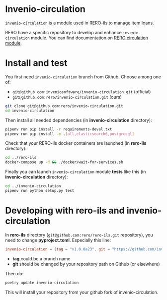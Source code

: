 # Invenio-circulation

`invenio-circulation` is a module used in RERO-ils to manage item loans.

RERO have a specific repository to develop and enhance `invenio-circulation`
module. You can find documentation on [RERO circulation module][1].

[1]: /circulation/circulation-module.md 

# Install and test

You first need `invenio-circulation` branch from Github. Choose among one of:

* `git@github.com:inveniosoftware/invenio-circulation.git` (official)
* `git@github.com:rero/invenio-circulation.git` (ours)

```bash
git clone git@github.com:rero/invenio-circulation.git
cd invenio-circulation
```

Then install all needed dependencies (in **invenio-circulation** directory):

```bash
pipenv run pip install -r requirements-devel.txt
pipenv run pip install -e .[all,elasticsearch6,postgresql]
```

Check that your RERO-ils docker containers are launched (in **rero-ils** directory):

```bash
cd ../rero-ils
docker-compose up -d && ./docker/wait-for-services.sh
```

Finally you can launch `invenio-circulation` module **tests** like this (in **invenio-circulation** directory):

```bash
cd ../invenio-circulation
pipenv run python setup.py test
```

# Developing with rero-ils and invenio-circulation

In **rero-ils** directory (`git@github.com:rero/rero-ils.git` repository), you need to change **pyproject.toml**. Especially this line:

```toml
invenio-circulation = {tag = "v1.0.0a23", git = "https://github.com/inveniosoftware/invenio-circulation.git"}
```

* **tag** could be a branch name
* **git** should be changed by your repository path on Github (or elsewhere)

Then do:

```bash
poetry update invenio-circulation
```

This will install your repository from your github fork of invenio-circulation.
